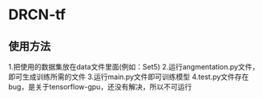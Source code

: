 # DRCN-tf

## 使用方法
1.把使用的数据集放在data文件里面(例如：Set5)
2.运行angmentation.py文件，即可生成训练所需的文件
3.运行main.py文件即可训练模型
4.test.py文件存在bug，是关于tensorflow-gpu，还没有解决，所以不可运行
